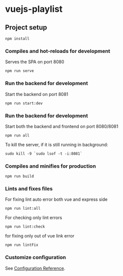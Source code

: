# vuejs-playlist

## Project setup
```
npm install
```


### Compiles and hot-reloads for development
Serves the SPA on port 8080

```
npm run serve
```

### Run the backend for development
Start the backend on port 8081
```
npm run start:dev
```

### Run the backend for development
Start both the backend and frontend on port 8080/8081
```
npm run all
```

To kill the server, if it is still running in background:
```
sudo kill -9 `sudo lsof -t -i:8081`
```
### Compiles and minifies for production
```
npm run build
```

### Lints and fixes files
For fixing lint auto error both vue and express side
```
npm run lint:all
```
For checking only lint errors
```
npm run lint:check
```
for fixing only out of vue link error
```
npm run lintFix
```

### Customize configuration
See [Configuration Reference](https://cli.vuejs.org/config/).
